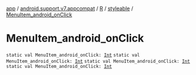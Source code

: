 [app](../../../index.md) / [android.support.v7.appcompat](../../index.md) / [R](../index.md) / [styleable](index.md) / [MenuItem_android_onClick](.)

# MenuItem_android_onClick

`static val MenuItem_android_onClick: `[`Int`](https://kotlinlang.org/api/latest/jvm/stdlib/kotlin/-int/index.html)
`static val MenuItem_android_onClick: `[`Int`](https://kotlinlang.org/api/latest/jvm/stdlib/kotlin/-int/index.html)
`static val MenuItem_android_onClick: `[`Int`](https://kotlinlang.org/api/latest/jvm/stdlib/kotlin/-int/index.html)
`static val MenuItem_android_onClick: `[`Int`](https://kotlinlang.org/api/latest/jvm/stdlib/kotlin/-int/index.html)